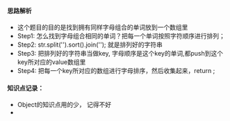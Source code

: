 #### 思路解析
* 这个题目的目的是找到拥有同样字母组合的单词放到一个数组里
* Step1: 怎么找到字母组合相同的单词？把每一个单词按照字符顺序进行排列；
* Step2: str.split('').sort().join(''); 就是排列好的字符串
* Step3: 把排列好的字符串当做key, 字母顺序是这个key的单词,都push到这个key所对应的value数组里
* Step4: 把每一个key所对应的数组进行字母排序，然后收集起来，return ;
#### 知识点记录：
* Object的知识点用的少， 记得不好
* 
